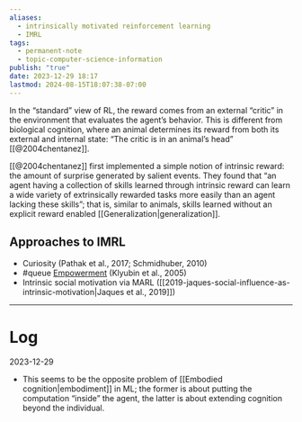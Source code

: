 ```yaml
---
aliases:
  - intrinsically motivated reinforcement learning
  - IMRL
tags:
  - permanent-note
  - topic-computer-science-information
publish: "true"
date: 2023-12-29 18:17
lastmod: 2024-08-15T18:07:38-07:00
---
```

In the “standard” view of RL, the reward comes from an external “critic” in the environment that evaluates the agent’s behavior. This is different from biological cognition, where an animal determines its reward from both its external and internal state: “The critic is in an animal’s head” [[@2004chentanez]]. 

[[@2004chentanez]] first implemented a simple notion of intrinsic reward: the amount of surprise generated by salient events. They found that “an agent having a collection of skills learned through intrinsic reward can learn a wide variety of extrinsically rewarded tasks more easily than an agent lacking these skills”; that is, similar to animals, skills learned without an explicit reward enabled [[Generalization|generalization]].

## Approaches to IMRL

- Curiosity (Pathak et al., 2017; Schmidhuber, 2010)
- #queue [Empowerment](https://towardsdatascience.com/empowerment-as-intrinsic-motivation-b84af36d5616) (Klyubin et al., 2005)
- Intrinsic social motivation via MARL ([[2019-jaques-social-influence-as-intrinsic-motivation|Jaques et al., 2019]])

---
# Log

2023-12-29

- This seems to be the opposite problem of [[Embodied cognition|embodiment]] in ML; the former is about putting the computation “inside” the agent, the latter is about extending cognition beyond the individual.